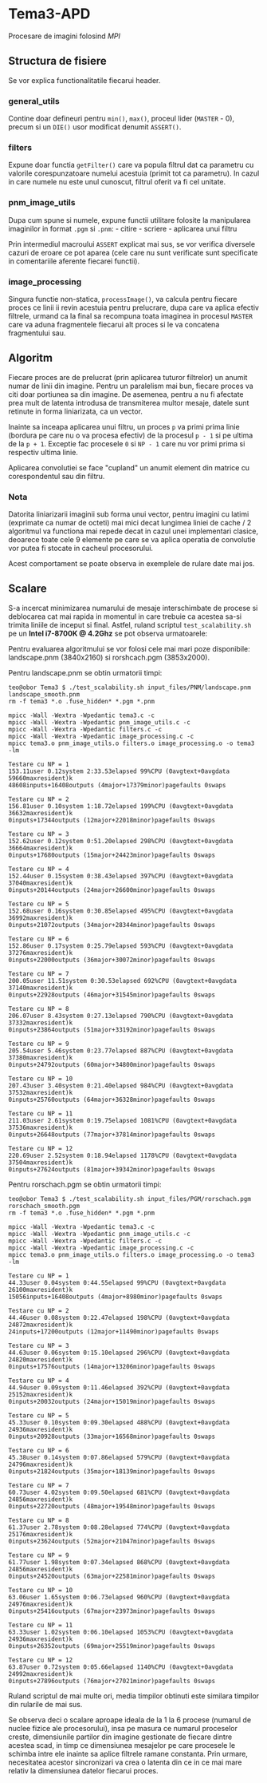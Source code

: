 # Tema3-APD
Procesare de imagini folosind *MPI*

## Structura de fisiere
Se vor explica functionalitatile fiecarui header.

### general_utils
Contine doar defineuri pentru `min()`, `max()`, proceul lider (`MASTER` - 0),
precum si un `DIE()` usor modificat denumit `ASSERT()`.

### filters
Expune doar functia `getFilter()` care va popula filtrul dat ca parametru cu
valorile corespunzatoare numelui acestuia (primit tot ca parametru). In cazul
in care numele nu este unul cunoscut, filtrul oferit va fi cel unitate.

### pnm_image_utils
Dupa cum spune si numele, expune functii utilitare folosite la manipularea
imaginilor in format `.pgm` si `.pnm`:
	- citire
	- scriere
	- aplicarea unui filtru

Prin intermediul macroului `ASSERT` explicat mai sus, se vor verifica diversele
cazuri de eroare ce pot aparea (cele care nu sunt verificate sunt specificate
in comentariile aferente fiecarei functii).

### image_processing
Singura functie non-statica, `processImage()`, va calcula pentru fiecare proces
ce linii ii revin acestuia pentru prelucrare, dupa care va aplica efectiv
filtrele, urmand ca la final sa recompuna toata imaginea in procesul `MASTER`
care va aduna fragmentele fiecarui alt proces si le va concatena fragmentului
sau.

## Algoritm
Fiecare proces are de prelucrat (prin aplicarea tuturor filtrelor) un anumit
numar de linii din imagine. Pentru un paralelism mai bun, fiecare proces va
citi doar portiunea sa din imagine. De asemenea, pentru a nu fi afectate prea
mult de latenta introdusa de transmiterea multor mesaje, datele sunt retinute
in forma liniarizata, ca un vector.

Inainte sa inceapa aplicarea unui filtru, un proces `p` va primi prima linie
(bordura pe care nu o va procesa efectiv) de la procesul `p - 1` si pe ultima
de la `p + 1`. Exceptie fac procesele `0` si `NP - 1` care nu vor primi prima si
respectiv ultima linie.

Aplicarea convolutiei se face "cupland" un anumit element din matrice cu
corespondentul sau din filtru.

### Nota
Datorita liniarizarii imaginii sub forma unui vector, pentru imagini cu latimi
(exprimate ca numar de octeti) mai mici decat lungimea liniei de cache / 2
algoritmul va functiona mai repede decat in cazul unei implementari clasice,
deoarece toate cele 9 elemente pe care se va aplica operatia de convolutie vor
putea fi stocate in cacheul procesorului.

Acest comportament se poate observa in exemplele de rulare date mai jos.

## Scalare
S-a incercat minimizarea numarului de mesaje interschimbate de procese si
deblocarea cat mai rapida in momentul in care trebuie ca acestea sa-si trimita
liniile de inceput si final. Astfel, ruland scriptul `test_scalability.sh` pe un
**Intel i7-8700K @ 4.2Ghz** se pot observa urmatoarele:

Pentru evaluarea algoritmului se vor folosi cele mai mari poze disponibile:
landscape.pnm (3840x2160) si rorshcach.pgm (3853x2000).

Pentru landscape.pnm se obtin urmatorii timpi:
```
teo@obor Tema3 $ ./test_scalability.sh input_files/PNM/landscape.pnm landscape_smooth.pnm
rm -f tema3 *.o .fuse_hidden* *.pgm *.pnm

mpicc -Wall -Wextra -Wpedantic tema3.c -c
mpicc -Wall -Wextra -Wpedantic pnm_image_utils.c -c
mpicc -Wall -Wextra -Wpedantic filters.c -c
mpicc -Wall -Wextra -Wpedantic image_processing.c -c
mpicc tema3.o pnm_image_utils.o filters.o image_processing.o -o tema3 -lm

Testare cu NP = 1
153.11user 0.12system 2:33.53elapsed 99%CPU (0avgtext+0avgdata 59660maxresident)k
48608inputs+16408outputs (4major+17379minor)pagefaults 0swaps

Testare cu NP = 2
156.81user 0.10system 1:18.72elapsed 199%CPU (0avgtext+0avgdata 36632maxresident)k
0inputs+17344outputs (12major+22018minor)pagefaults 0swaps

Testare cu NP = 3
152.62user 0.12system 0:51.20elapsed 298%CPU (0avgtext+0avgdata 36664maxresident)k
0inputs+17680outputs (15major+24423minor)pagefaults 0swaps

Testare cu NP = 4
152.44user 0.15system 0:38.43elapsed 397%CPU (0avgtext+0avgdata 37040maxresident)k
0inputs+20144outputs (24major+26600minor)pagefaults 0swaps

Testare cu NP = 5
152.68user 0.16system 0:30.85elapsed 495%CPU (0avgtext+0avgdata 36992maxresident)k
0inputs+21072outputs (34major+28344minor)pagefaults 0swaps

Testare cu NP = 6
152.86user 0.17system 0:25.79elapsed 593%CPU (0avgtext+0avgdata 37276maxresident)k
0inputs+22000outputs (36major+30072minor)pagefaults 0swaps

Testare cu NP = 7
200.05user 11.51system 0:30.53elapsed 692%CPU (0avgtext+0avgdata 37140maxresident)k
0inputs+22928outputs (46major+31545minor)pagefaults 0swaps

Testare cu NP = 8
206.07user 8.43system 0:27.13elapsed 790%CPU (0avgtext+0avgdata 37332maxresident)k
0inputs+23864outputs (51major+33192minor)pagefaults 0swaps

Testare cu NP = 9
205.54user 5.46system 0:23.77elapsed 887%CPU (0avgtext+0avgdata 37380maxresident)k
0inputs+24792outputs (60major+34800minor)pagefaults 0swaps

Testare cu NP = 10
207.43user 3.40system 0:21.40elapsed 984%CPU (0avgtext+0avgdata 37532maxresident)k
0inputs+25760outputs (64major+36328minor)pagefaults 0swaps

Testare cu NP = 11
211.03user 2.61system 0:19.75elapsed 1081%CPU (0avgtext+0avgdata 37536maxresident)k
0inputs+26648outputs (77major+37814minor)pagefaults 0swaps

Testare cu NP = 12
220.69user 2.52system 0:18.94elapsed 1178%CPU (0avgtext+0avgdata 37504maxresident)k
0inputs+27624outputs (81major+39342minor)pagefaults 0swaps
```

Pentru rorschach.pgm se obtin urmatorii timpi:
```
teo@obor Tema3 $ ./test_scalability.sh input_files/PGM/rorschach.pgm rorschach_smooth.pgm
rm -f tema3 *.o .fuse_hidden* *.pgm *.pnm

mpicc -Wall -Wextra -Wpedantic tema3.c -c
mpicc -Wall -Wextra -Wpedantic pnm_image_utils.c -c
mpicc -Wall -Wextra -Wpedantic filters.c -c
mpicc -Wall -Wextra -Wpedantic image_processing.c -c
mpicc tema3.o pnm_image_utils.o filters.o image_processing.o -o tema3 -lm

Testare cu NP = 1
44.33user 0.04system 0:44.55elapsed 99%CPU (0avgtext+0avgdata 26100maxresident)k
15056inputs+16408outputs (4major+8980minor)pagefaults 0swaps

Testare cu NP = 2
44.46user 0.08system 0:22.47elapsed 198%CPU (0avgtext+0avgdata 24872maxresident)k
24inputs+17200outputs (12major+11490minor)pagefaults 0swaps

Testare cu NP = 3
44.63user 0.06system 0:15.10elapsed 296%CPU (0avgtext+0avgdata 24820maxresident)k
0inputs+17576outputs (14major+13206minor)pagefaults 0swaps

Testare cu NP = 4
44.94user 0.09system 0:11.46elapsed 392%CPU (0avgtext+0avgdata 25152maxresident)k
0inputs+20032outputs (24major+15019minor)pagefaults 0swaps

Testare cu NP = 5
45.33user 0.10system 0:09.30elapsed 488%CPU (0avgtext+0avgdata 24936maxresident)k
0inputs+20928outputs (33major+16568minor)pagefaults 0swaps

Testare cu NP = 6
45.38user 0.14system 0:07.86elapsed 579%CPU (0avgtext+0avgdata 24796maxresident)k
0inputs+21824outputs (35major+18139minor)pagefaults 0swaps

Testare cu NP = 7
60.73user 4.02system 0:09.50elapsed 681%CPU (0avgtext+0avgdata 24856maxresident)k
0inputs+22720outputs (48major+19548minor)pagefaults 0swaps

Testare cu NP = 8
61.37user 2.78system 0:08.28elapsed 774%CPU (0avgtext+0avgdata 25176maxresident)k
0inputs+23624outputs (52major+21047minor)pagefaults 0swaps

Testare cu NP = 9
61.77user 1.98system 0:07.34elapsed 868%CPU (0avgtext+0avgdata 24856maxresident)k
0inputs+24520outputs (63major+22581minor)pagefaults 0swaps

Testare cu NP = 10
63.06user 1.65system 0:06.73elapsed 960%CPU (0avgtext+0avgdata 24976maxresident)k
0inputs+25416outputs (67major+23973minor)pagefaults 0swaps

Testare cu NP = 11
63.33user 1.02system 0:06.10elapsed 1053%CPU (0avgtext+0avgdata 24936maxresident)k
0inputs+26352outputs (69major+25519minor)pagefaults 0swaps

Testare cu NP = 12
63.87user 0.72system 0:05.66elapsed 1140%CPU (0avgtext+0avgdata 24992maxresident)k
0inputs+27896outputs (76major+27021minor)pagefaults 0swaps
```

Ruland scriptul de mai multe ori, media timpilor obtinuti este similara timpilor
din rularile de mai sus.

Se observa deci o scalare aproape ideala de la 1 la 6 procese (numarul de nuclee
fizice ale procesorului), insa pe masura ce numarul proceselor creste,
dimensiunile partilor din imagine gestionate de fiecare dintre acestea scad, in
timp ce dimensiunea mesajelor pe care procesele le schimba intre ele inainte sa
aplice filtrele ramane constanta. Prin urmare, necesitatea acestor sincronizari
va crea o latenta din ce in ce mai mare relativ la dimensiunea datelor fiecarui
proces.
